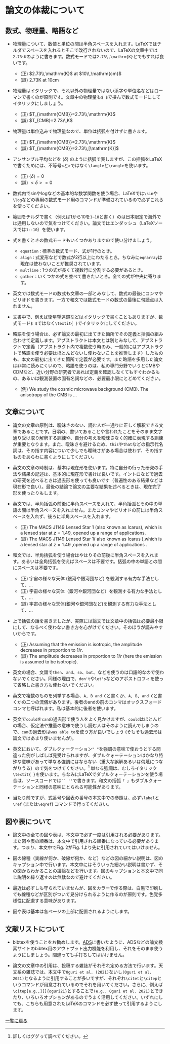 # 論文の体裁について

## 数式、物理量、略語など

- 物理量について、数値と単位の間は半角スペースを入れます。LaTeXではチルダでスペースを入れるとそこで改行されないので、LaTeXの文章中では`2.73~K`のように書きます。数式モードでは`2.73\,\mathrm{K}`とでもすれば良いです。
  - (正) $2.73\\,\mathrm{K}$ at $10\\,\mathrm{cm}$
  - (誤) $2.73\mathrm{K}$ at $10\mathrm{cm}$

- 物理量はイタリックで、それ以外の物理量ではない添字や単位名などはローマンで書くのが原則です。文章中の物理量も`$ $`で挟んで数式モードにしてイタリックにしましょう。
  - (正) $T_{\mathrm{CMB}}=2.73\\,\mathrm{K}$
  - (誤) $T_{CMB}=2.73\\,K$

- 物理量は単位込みで物理量なので、単位は括弧を付けずに書きます。
  - (正) $T_{\mathrm{CMB}}=2.73\\,\mathrm{K}$
  - (誤) $T_{\mathrm{CMB}}=2.73\\,[\mathrm{K}]$

- アンサンブル平均などを $\langle \delta\rangle$ のように括弧で表しますが、この括弧をLaTeXで書くためには、不等号`<`と`>`ではなく`\langle`と`\rangle`を使います。
  - (正) $\langle \delta\rangle=0$
  - (誤) $<\delta>=0$

- 数式内でsinやlogなどの基本的な数学関数を使う場合、LaTeXでは`\sin`や`\log`などの専用の数式モード用のコマンドが準備されているので必ずこれらを使ってください。

- 範囲をチルダで書く（例えば1から10を`1~10`と書く）のは日本限定で海外では通用しないので気をつけてください。論文ではエンダッシュ（LaTeXソースでは`1--10`）を使います。

- 式を書くときの数式モードもいくつかありますので使い分けましょう。
  - `equation` : 標準の数式モード、式が1行のとき。
  - `align` : 式変形などで数式が2行以上にわたるとき。ちなみに`eqnarray`は現在は使わないことが推奨されています。
  - `multline` : 1つの式が長くて複数行に分割する必要があるとき。
  - `gather` : いくつかの式を並べて書きたいとき。全ての式が中央に寄ります。

- 英文では数式モードの数式も文章の一部とみなして、数式の最後にコンマやピリオドを書きます。一方で和文では数式モードの数式の最後に句読点は入れません。

- 文書中で、例えば衛星望遠鏡などはイタリックで書くこともありますが、数式モード`$ $`ではなく`\textit{ }`でイタリックにしてください。

- 略語を使う場合は、必ず論文の最初に出てきた箇所でその定義と括弧の組み合わせて定義します。アブストラクトは本文とは別とみなして、アブストラクトで定義（アブストラクト内で複数使う時のみ、一般的にはアブストラクトで略語を使う必要はほとんどないし使わないことを推奨します）したものも、本文の最初に出てきた箇所で定義が必要です。また略語を多用した論文は非常に読みにくいので、略語を使うのは、私の専門分野でいうとCMBやCDMなど、近い分野の研究者であれば定義を確認しなくてもすぐわかるもの、あるいは観測装置の固有名詞などの、必要最小限にとどめてください。
  - (例) We study the cosmic microwave background (CMB). The anisotropy of the CMB is ...

## 文章について

- 論文の文章の原則は、曖昧さのない、読む人が一通りに正しく解釈できる文章であることです。日頃の、書いてあることや言われたことをそのまま文字通り受け取り解釈する訓練や、自分の考えを曖昧さなく的確に表現する訓練が重要となります。また、曖昧さを避けるため、`this`や`that`などの指示代名詞は、その指す内容について少しでも曖昧さがある場合は使わず、その指すものをあらわに書くようにしてください。

- 英文の文章の時制は、基本は現在形を使います。特に自分の行った研究の手法や結果の記述は、基本的に現在形で書けば良いです。イントロなどで過去の研究を述べるときは過去形を使っても良いです（普遍性のある結果などは現在形で良い）。最後の結論で論文の主要な結果を述べるときは、現在完了形を使ったりもします。

- 英文では、半角括弧の前後に半角スペースを入れて、半角括弧とその中の単語の間は半角スペースを入れません。またコンマやピリオドの前には半角スペースを入れず、後ろに半角スペースを入れます。
  - (正) The MACS J1149 Lensed Star 1 (also known as Icarus), which is a lensed star at $z=1.49$, opened up a range of applications.
  - (誤) The MACS J1149 Lensed Star 1( also known as Icarus ),which is a lensed star at $z=1.49$ ,opened up a range of applications .

- 和文では、半角括弧を使う場合はやはりその前後に半角スペースを入れます。あるいは全角括弧を使えばスペースは不要です。括弧の中の単語との間にスペースは不要です。
  - (正) 宇宙の様々な天体 (銀河や銀河団など) を観測する有力な手法として、...
  - (正) 宇宙の様々な天体（銀河や銀河団など）を観測する有力な手法として、...
  - (誤) 宇宙の様々な天体(銀河や銀河団など)を観測する有力な手法として、...

- 上で括弧の話を書きましたが、実際には論文では文章中の括弧は必要最小限にして、なるべく使わない書き方を心がけてください。そのほうが読みやすいからです。
  - (正) Assuming that the emission is isotropic, the amplitude decreases in proportion to $1/r$.
  - (誤) The amplitude decreases in proportion to $1/r$ (here the emission is assumed to be isotropic).

- 英文の場合、文頭で`then`、`and`、`so`、`but`、などを使うのは口語的なので使わないでください。同様の理由で、`don't`や`let's`などのアポストロフィを使って省略した書き方も使わないでください。

- 英文で複数のものを列挙する場合、`A, B and C`と書くか、`A, B, and C`と書くかの二つの流儀があります。後者のandの前のコンマはオックスフォードコンマと呼ばれます。私は基本的に後者を使います。

- 英文で`could`を`can`の過去形で使う人をよく見かけますが、`could`はほとんどの場合、仮定法や推量の意味で使うし読む人はそのように読んでしまうので、`can`の過去形は`was able to`を使う方が良いでしょう (そもそも過去形は論文ではあまり使いませんが)。

- 英文において、ダブルクォーテーション`" "`を強調の意味で使おうとする間違った例がしばしば見受けられますが、ダブルクォーテーションはかなり特殊な意味があって単なる強調にはならない（重大な誤解あるいは侮蔑につながりうる）ので気をつけてください。[^1] 単なる強調は、むしろイタリック`\textit{ }`を使います。ちなみにLaTeXでダブルクォーテーションを使う場合は、ソースコードでは` `` '' `で書きます。和文の括弧`「 」`もダブルクォーテーションと同様の意味にとられる可能性があります。

- 当たり前ですが、式番号や図表の番号の本文中での参照は、必ず`\label`と`\ref` (または`\eqref`) コマンドで行ってください。

[^1]: 詳しくはググって調べてください。

## 図や表について

- 論文中の全ての図や表は、本文中で必ず一度は引用される必要があります。また図や表の順番は、本文中で引用される順番になっている必要があります。つまり、本文中でFig. 2がFig. 1より先に引用されていてはいけません。

- 図の線種（実線が何か、破線が何か、など）などの図の細かい説明は、図のキャプション中で行います。本文中にはそういった細かい説明は書かず、その図からわかることの議論などを行います。図のキャプションと本文中で同じ説明を繰り返すのは無駄なので避けてください。

- 最近は必ずしも守られていませんが、図をカラーで作る際は、白黒で印刷しても線種などが区別がついて見分けられるように作るのが原則です。色覚多様性に配慮する意味があります。

- 図や表は基本は各ページの上部に配置されるようにします。

## 文献リストについて

- bibtexを使うことをお勧めします。[ADS](ads.md)に書いたように、ADSなどの論文検索サイトのbibtex用のアウトプット出力機能を利用し、それをそのまま使うようにしましょう。間違っても手打ちしてはいけません。

- 論文の文章中の引用は、投稿する雑誌がそれぞれ定める方法で行います。天文系の雑誌では、本文中で`Oguri et al. (2021)`ないし`(Oguri et al. 2021)`となるように引用することが多いですが、それぞれ`\citet`と`\citep`というコマンドが用意されているのでそれを用いてください。さらに、例えば`\citep[e.g.,][]{oguri21}`とすることで`(e.g., Oguri et al. 2021)`とできたり、いろいろオプションがあるのでうまく活用してください。いずれにしても、こちらも用意されたLaTeXのコマンドを必ず使って引用するようにします。

[一覧に戻る](README.md)

